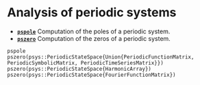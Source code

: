 # Analysis of periodic systems

* **[`pspole`](@ref)**  Computation of the poles of a periodic system.
* **[`pszero`](@ref)**  Computation of the zeros of a periodic system.

```@docs
pspole
pszero(psys::PeriodicStateSpace{Union{PeriodicFunctionMatrix, PeriodicSymbolicMatrix, PeriodicTimeSeriesMatrix}})
pszero(psys::PeriodicStateSpace{HarmonicArray})
pszero(psys::PeriodicStateSpace{FourierFunctionMatrix})
```
